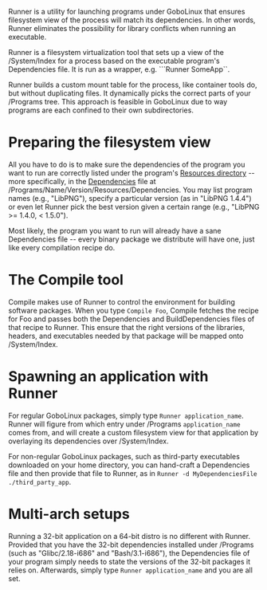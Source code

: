 Runner is a utility for launching programs under GoboLinux
that ensures filesystem view of the process will match its dependencies. 
In other words, Runner eliminates the possibility for library conflicts when
running an executable.

Runner is a filesystem virtualization tool that sets up a
view of the /System/Index for a process based on the
executable program's Dependencies file.  It is run as a
wrapper, e.g. ```Runner SomeApp``.

Runner builds a custom mount table for the process, like
container tools do, but without duplicating files. It
dynamically picks the correct parts of your /Programs tree.
This approach is feasible in GoboLinux due to way programs
are each confined to their own subdirectories. 

# Preparing the filesystem view

All you have to do is to make sure the dependencies of the program you want to run are correctly listed under the program's [Resources directory](https://github.com/gobolinux/Documentation/wiki/Resources-files) -- more specifically, in the [Dependencies](https://github.com/gobolinux/Documentation/wiki/Resources-files#Dependencies) file at /Programs/Name/Version/Resources/Dependencies. You may list program names (e.g., "LibPNG"), specify a particular version (as in "LibPNG 1.4.4") or even let Runner pick the best version given a certain range (e.g., "LibPNG >= 1.4.0, < 1.5.0").

Most likely, the program you want to run will already have a sane Dependencies file -- every binary package we distribute will have one, just like every compilation recipe do.

# The Compile tool

Compile makes use of Runner to control the environment
for building software packages. When you type `Compile Foo`,
Compile fetches the recipe for Foo and passes both the
Dependencies and BuildDependencies files of that recipe to
Runner. This ensure that the right versions of
the libraries, headers, and executables needed by that
package will be mapped onto /System/Index.

# Spawning an application with Runner

For regular GoboLinux packages, simply type `Runner application_name`. Runner will figure from which entry under /Programs `application_name` comes from, and will create a custom filesystem view for that application by overlaying its dependencies over /System/Index.

For non-regular GoboLinux packages, such as third-party executables downloaded on your home directory, you can hand-craft a Dependencies file and then provide that file to Runner, as in `Runner -d MyDependenciesFile ./third_party_app`.

# Multi-arch setups

Running a 32-bit application on a 64-bit distro is no different with Runner. Provided that you have the 32-bit dependencies installed under /Programs (such as "Glibc/2.18-i686" and "Bash/3.1-i686"), the Dependencies file of your program simply needs to state the versions of the 32-bit packages it relies on. Afterwards, simply type `Runner application_name` and you are all set.
